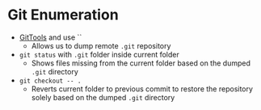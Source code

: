 # Git Enumeration

- [GitTools](https://github.com/internetwache/GitTools) and use ``
	- Allows us to dump remote `.git` repository
- `git status` with `.git` folder inside current folder
	- Shows files missing from the current folder based on the dumped `.git` directory
- `git checkout -- .`
	- Reverts current folder to previous commit to restore the repository solely based on the dumped `.git` directory
